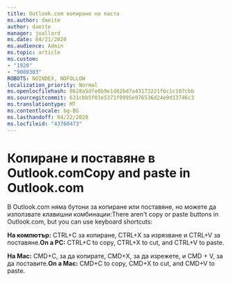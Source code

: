 ```yaml
---
title: Outlook.com копиране на паста
ms.author: daeite
author: daeite
manager: joallard
ms.date: 04/21/2020
ms.audience: Admin
ms.topic: article
ms.custom:
- "1920"
- "9000303"
ROBOTS: NOINDEX, NOFOLLOW
localization_priority: Normal
ms.openlocfilehash: 8628a5dfe0b9e1d82bd7a43173221f6c1c107cbb
ms.sourcegitcommit: 631cbb5f03e5371f0995e976536d24e9d13746c3
ms.translationtype: MT
ms.contentlocale: bg-BG
ms.lasthandoff: 04/22/2020
ms.locfileid: "43760473"
---
```

# <a name="copy-and-paste-in-outlookcom"></a><span data-ttu-id="afacd-102">Копиране и поставяне в Outlook.com</span><span class="sxs-lookup"><span data-stu-id="afacd-102">Copy and paste in Outlook.com</span></span>

<span data-ttu-id="afacd-103">В Outlook.com няма бутони за копиране или поставяне, но можете да използвате клавишни комбинации:</span><span class="sxs-lookup"><span data-stu-id="afacd-103">There aren't copy or paste buttons in Outlook.com, but you can use keyboard shortcuts:</span></span>

<span data-ttu-id="afacd-104">**На компютър:** CTRL+C за копиране, CTRL+X за изрязване и CTRL+V за поставяне.</span><span class="sxs-lookup"><span data-stu-id="afacd-104">**On a PC:** CTRL+C to copy, CTRL+X to cut, and CTRL+V to paste.</span></span>

<span data-ttu-id="afacd-105">**На Mac:** CMD+C, за да копирате, CMD+X, за да изрежете, и CMD + V, за да поставите.</span><span class="sxs-lookup"><span data-stu-id="afacd-105">**On a Mac:** CMD+C to copy, CMD+X to cut, and CMD+V to paste.</span></span>